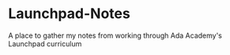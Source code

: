 # Launchpad-Notes
A place to gather my notes from working through Ada Academy's Launchpad curriculum 
